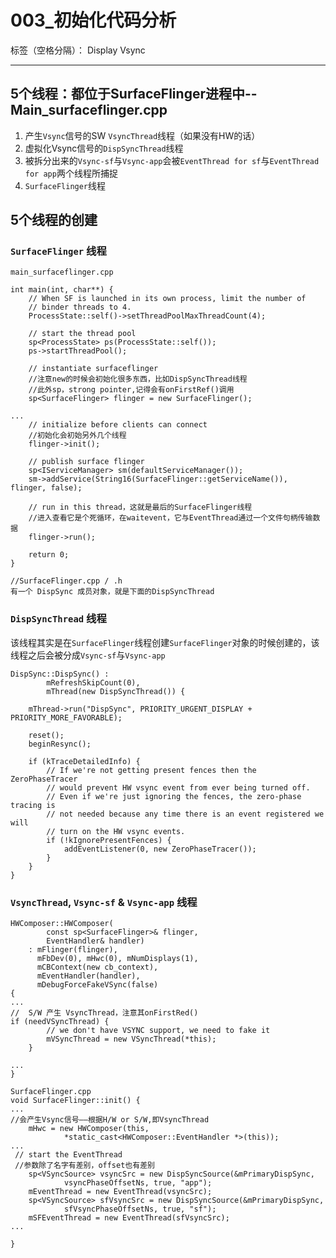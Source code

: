 ﻿# 003_初始化代码分析

标签（空格分隔）： Display Vsync

---

## 5个线程：都位于SurfaceFlinger进程中--Main_surfaceflinger.cpp
1. 产生`Vsync`信号的SW `VsyncThread`线程（如果没有HW的话）
2. 虚拟化Vsync信号的`DispSyncThread`线程
3. 被拆分出来的`Vsync-sf`与`Vsync-app`会被`EventThread for sf`与`EventThread for app`两个线程所捕捉
4. `SurfaceFlinger`线程

## 5个线程的创建
### `SurfaceFlinger` 线程
```
main_surfaceflinger.cpp

int main(int, char**) {
    // When SF is launched in its own process, limit the number of
    // binder threads to 4.
    ProcessState::self()->setThreadPoolMaxThreadCount(4);

    // start the thread pool
    sp<ProcessState> ps(ProcessState::self());
    ps->startThreadPool();

    // instantiate surfaceflinger
    //注意new的时候会初始化很多东西，比如DispSyncThread线程
    //此外sp，strong pointer,记得会有onFirstRef()调用
    sp<SurfaceFlinger> flinger = new SurfaceFlinger();

...
    // initialize before clients can connect
    //初始化会初始另外几个线程
    flinger->init();

    // publish surface flinger
    sp<IServiceManager> sm(defaultServiceManager());
    sm->addService(String16(SurfaceFlinger::getServiceName()), flinger, false);

    // run in this thread，这就是最后的SurfaceFlinger线程
    //进入查看它是个死循环，在waitevent，它与EventThread通过一个文件句柄传输数据
    flinger->run();

    return 0;
}

//SurfaceFlinger.cpp / .h
有一个 DispSync 成员对象，就是下面的DispSyncThread

```

### `DispSyncThread` 线程
该线程其实是在`SurfaceFlinger`线程创建`SurfaceFlinger`对象的时候创建的，该线程之后会被分成`Vsync-sf`与`Vsync-app`
```
DispSync::DispSync() :
        mRefreshSkipCount(0),
        mThread(new DispSyncThread()) {

    mThread->run("DispSync", PRIORITY_URGENT_DISPLAY + PRIORITY_MORE_FAVORABLE);

    reset();
    beginResync();

    if (kTraceDetailedInfo) {
        // If we're not getting present fences then the ZeroPhaseTracer
        // would prevent HW vsync event from ever being turned off.
        // Even if we're just ignoring the fences, the zero-phase tracing is
        // not needed because any time there is an event registered we will
        // turn on the HW vsync events.
        if (!kIgnorePresentFences) {
            addEventListener(0, new ZeroPhaseTracer());
        }
    }
}

```

### `VsyncThread`, `Vsync-sf` & `Vsync-app` 线程
```
HWComposer::HWComposer(
        const sp<SurfaceFlinger>& flinger,
        EventHandler& handler)
    : mFlinger(flinger),
      mFbDev(0), mHwc(0), mNumDisplays(1),
      mCBContext(new cb_context),
      mEventHandler(handler),
      mDebugForceFakeVSync(false)
{
...
//  S/W 产生 VsyncThread，注意其onFirstRed()
if (needVSyncThread) {
        // we don't have VSYNC support, we need to fake it
        mVSyncThread = new VSyncThread(*this);
    }

...
}
```
```
SurfaceFlinger.cpp
void SurfaceFlinger::init() {
...
//会产生Vsync信号——根据H/W or S/W,即VsyncThread
    mHwc = new HWComposer(this,
            *static_cast<HWComposer::EventHandler *>(this));
...
 // start the EventThread
 //参数除了名字有差别，offset也有差别
    sp<VSyncSource> vsyncSrc = new DispSyncSource(&mPrimaryDispSync,
            vsyncPhaseOffsetNs, true, "app");
    mEventThread = new EventThread(vsyncSrc);
    sp<VSyncSource> sfVsyncSrc = new DispSyncSource(&mPrimaryDispSync,
            sfVsyncPhaseOffsetNs, true, "sf");
    mSFEventThread = new EventThread(sfVsyncSrc);
...

}
```




